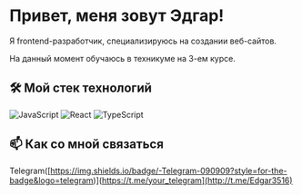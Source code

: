 # Привет, меня зовут Эдгар!

Я frontend-разработчик, специализируюсь на создании веб-сайтов.

На данный момент обучаюсь в техникуме на 3-ем курсе.

## 🛠 Мой стек технологий

![JavaScript](https://img.shields.io/badge/-html-090909?style=for-the-badge&logo=html)
![React](https://img.shields.io/badge/-css-090909?style=for-the-badge&logo=css)
![TypeScript](https://img.shields.io/badge/-JavaScript-090909?style=for-the-badge&logo=JavaScript)

## 📫 Как со мной связаться

Telegram([https://img.shields.io/badge/-Telegram-090909?style=for-the-badge&logo=telegram)](https://t.me/your_telegram](http://t.me/Edgar3516)
